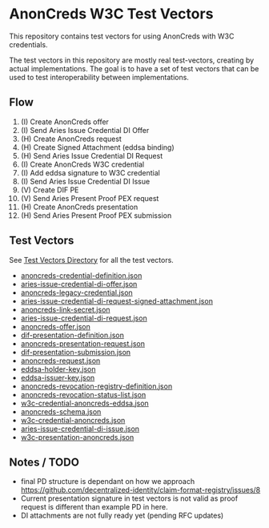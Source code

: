 # AnonCreds W3C Test Vectors

This repository contains test vectors for using AnonCreds with W3C credentials.

The test vectors in this repository are mostly real test-vectors, creating by actual implementations. The goal is to have a set of test vectors that can be used to test interoperability between implementations.

## Flow

1. (I) Create AnonCreds offer
2. (I) Send Aries Issue Credential DI Offer
3. (H) Create AnonCreds request
4. (H) Create Signed Attachment (eddsa binding)
5. (H) Send Aries Issue Credential DI Request
6. (I) Create AnonCreds W3C credential
7. (I) Add eddsa signature to W3C credential
8. (I) Send Aries Issue Credential DI Issue
9. (V) Create DIF PE
10. (V) Send Aries Present Proof PEX request
11. (H) Create AnonCreds presentation
12. (H) Send Aries Present Proof PEX submission

## Test Vectors

See [Test Vectors Directory](./test-vectors) for all the test vectors.

- [anoncreds-credential-definition.json](./test-vectors/anoncreds-credential-definition.json)
- [aries-issue-credential-di-offer.json](./test-vectors/aries-issue-credential-di-offer.json)
- [anoncreds-legacy-credential.json](./test-vectors/anoncreds-legacy-credential.json)
- [aries-issue-credential-di-request-signed-attachment.json](./test-vectors/aries-issue-credential-di-request-signed-attachment.json)
- [anoncreds-link-secret.json](./test-vectors/anoncreds-link-secret.json)
- [aries-issue-credential-di-request.json](./test-vectors/aries-issue-credential-di-request.json)
- [anoncreds-offer.json](./test-vectors/anoncreds-offer.json)
- [dif-presentation-definition.json](./test-vectors/dif-presentation-definition.json)
- [anoncreds-presentation-request.json](./test-vectors/anoncreds-presentation-request.json)
- [dif-presentation-submission.json](./test-vectors/dif-presentation-submission.json)
- [anoncreds-request.json](./test-vectors/anoncreds-request.json)
- [eddsa-holder-key.json](./test-vectors/eddsa-holder-key.json)
- [eddsa-issuer-key.json](./test-vectors/eddsa-issuer-key.json)
- [anoncreds-revocation-registry-definition.json](./test-vectors/anoncreds-revocation-registry-definition.json)
- [anoncreds-revocation-status-list.json](./test-vectors/anoncreds-revocation-status-list.json)
- [w3c-credential-anoncreds-eddsa.json](./test-vectors/w3c-credential-anoncreds-eddsa.json)
- [anoncreds-schema.json](./test-vectors/anoncreds-schema.json)
- [w3c-credential-anoncreds.json](./test-vectors/w3c-credential-anoncreds.json)
- [aries-issue-credential-di-issue.json](./test-vectors/aries-issue-credential-di-issue.json)
- [w3c-presentation-anoncreds.json](./test-vectors/w3c-presentation-anoncreds.json)

## Notes / TODO

- final PD structure is dependant on how we approach https://github.com/decentralized-identity/claim-format-registry/issues/8
- Current presentation signature in test vectors is not valid as proof request is different than example PD in here.
- DI attachments are not fully ready yet (pending RFC updates)
